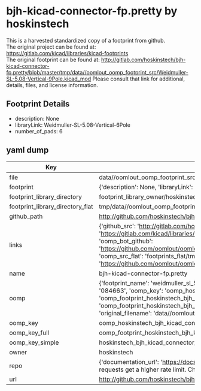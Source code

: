 # bjh-kicad-connector-fp.pretty by hoskinstech  
This is a harvested standardized copy of a footprint from github.  
The original project can be found at:  
https://gitlab.com/kicad/libraries/kicad-footprints  
The original footprint can be found at:
http://gitlab.com/hoskinstech/bjh-kicad-connector-fp.pretty/blob/master/tmp/data//oomlout_oomp_footprint_src/Weidmuller-SL-5.08-Vertical-9Pole.kicad_mod
Please consult that link for additional, details, files, and license information.  
## Footprint Details
* description: None  
* libraryLink: Weidmuller-SL-5.08-Vertical-6Pole  
* number_of_pads: 6  
## yaml dump  
| Key | Value |  
| --- | --- |  
| file | data//oomlout_oomp_footprint_src/bjh-kicad-connector-fp.pretty/Weidmuller-SL-5.08-Vertical-6Pole.kicad_mod |  
| footprint | {'description': None, 'libraryLink': 'Weidmuller-SL-5.08-Vertical-6Pole', 'number_of_pads': 6} |  
| footprint_library_directory | footprint_library_owner/hoskinstech_bjh-kicad-connector-fp.pretty |  
| footprint_library_directory_flat | tmp/data//oomlout_oomp_footprint_src/footprints_flat/hoskinstech_bjh_kicad_connector_fp_weidmuller_sl_5_08_vertical_6pole/working |  
| github_path | http://github.com/hoskinstech/bjh-kicad-connector-fp.pretty/blob/master/tmp/data//oomlout_oomp_footprint_src/Weidmuller-SL-5.08-Vertical-6Pole.kicad_mod |  
| links | {'github_src': 'http://gitlab.com/hoskinstech/bjh-kicad-connector-fp.pretty/blob/master/tmp/data//oomlout_oomp_footprint_src/Weidmuller-SL-5.08-Vertical-9Pole.kicad_mod', 'github_src_repo': 'https://gitlab.com/kicad/libraries/kicad-footprints', 'oomp_bot': 'tmp/data//oomlout_oomp_footprint_src/footprints/hoskinstech_bjh_kicad_connector_fp_weidmuller_sl_5_08_vertical_6pole/working', 'oomp_bot_github': 'https://github.com/oomlout/oomlout_oomp_footprint_bot/tree/main/tmp/data//oomlout_oomp_footprint_src/footprints/hoskinstech_bjh_kicad_connector_fp_weidmuller_sl_5_08_vertical_6pole/working', 'oomp_src_flat': 'footprints_flat/tmp/data//oomlout_oomp_footprint_src/footprints_flat/hoskinstech_bjh_kicad_connector_fp_weidmuller_sl_5_08_vertical_6pole/working', 'oomp_src_flat_github': 'https://github.com/oomlout/oomlout_oomp_footprint_src/tree/main/tmp/data//oomlout_oomp_footprint_src/footprints_flat/hoskinstech_bjh_kicad_connector_fp_weidmuller_sl_5_08_vertical_6pole/working'} |  
| name | bjh-kicad-connector-fp.pretty |  
| oomp | {'footprint_name': 'weidmuller_sl_5_08_vertical_6pole', 'library_name': 'bjh_kicad_connector_fp', 'md5': '084663f5e7e03fab7574db98fd5ccabf', 'md5_10': '084663f5e7', 'md5_5': '08466', 'md5_6': '084663', 'oomp_key': 'oomp_hoskinstech_bjh_kicad_connector_fp_weidmuller_sl_5_08_vertical_6pole', 'oomp_key_extra': 'oomp_footprint_hoskinstech_bjh_kicad_connector_fp_weidmuller_sl_5_08_vertical_6pole', 'oomp_key_full': 'oomp_footprint_hoskinstech_bjh_kicad_connector_fp_weidmuller_sl_5_08_vertical_6pole_084663', 'oomp_key_simple': 'hoskinstech_bjh_kicad_connector_fp_weidmuller_sl_5_08_vertical_6pole', 'original_filename': 'data//oomlout_oomp_footprint_src/bjh-kicad-connector-fp.pretty/Weidmuller-SL-5.08-Vertical-6Pole.kicad_mod', 'owner_name': 'hoskinstech'} |  
| oomp_key | oomp_hoskinstech_bjh_kicad_connector_fp_weidmuller_sl_5_08_vertical_6pole |  
| oomp_key_full | oomp_footprint_hoskinstech_bjh_kicad_connector_fp_weidmuller_sl_5_08_vertical_6pole |  
| oomp_key_simple | hoskinstech_bjh_kicad_connector_fp_weidmuller_sl_5_08_vertical_6pole |  
| owner | hoskinstech |  
| repo | {'documentation_url': 'https://docs.github.com/rest/overview/resources-in-the-rest-api#rate-limiting', 'message': "API rate limit exceeded for 84.66.142.224. (But here's the good news: Authenticated requests get a higher rate limit. Check out the documentation for more details.)"} |  
| url | http://github.com/hoskinstech/bjh-kicad-connector-fp.pretty |  

